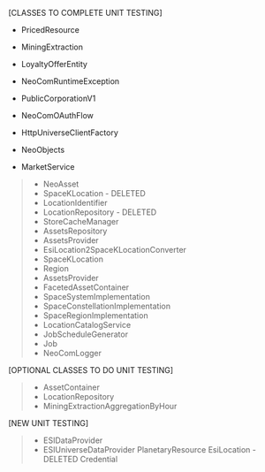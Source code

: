 [CLASSES TO COMPLETE UNIT TESTING]
* PricedResource
* MiningExtraction
* LoyaltyOfferEntity
* NeoComRuntimeException
* PublicCorporationV1
* NeoComOAuthFlow
* HttpUniverseClientFactory
* NeoObjects

* MarketService


>* NeoAsset
>* SpaceKLocation - DELETED
>* LocationIdentifier
>* LocationRepository - DELETED
>* StoreCacheManager
>* AssetsRepository
>* AssetsProvider
>* EsiLocation2SpaceKLocationConverter
>* SpaceKLocation
>* Region
>* AssetsProvider
>* FacetedAssetContainer
>* SpaceSystemImplementation
>* SpaceConstellationImplementation
>* SpaceRegionImplementation
>* LocationCatalogService
>* JobScheduleGenerator
>* Job
>* NeoComLogger

[OPTIONAL CLASSES TO DO UNIT TESTING]
>* AssetContainer
>* LocationRepository
>* MiningExtractionAggregationByHour

[NEW UNIT TESTING]
>* ESIDataProvider
>* ESIUniverseDataProvider
> PlanetaryResource
> EsiLocation - DELETED
> Credential

